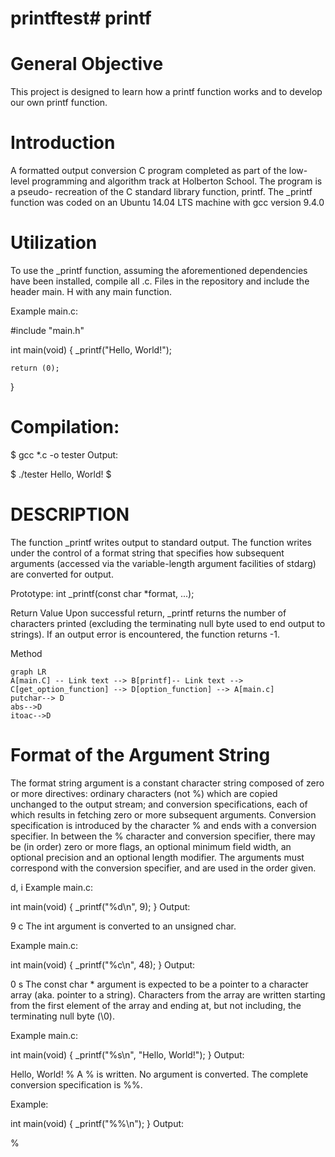 # printftest# printf

# General Objective
This project is designed to learn how a printf function works and to develop our own printf function.

# Introduction

A formatted output conversion C program completed as part of the low-level programming and algorithm track at Holberton School. The program is a pseudo- recreation of the C standard library function, printf.
The _printf function was coded on an Ubuntu 14.04 LTS machine with gcc version 9.4.0

# Utilization

To use the _printf function, assuming the aforementioned dependencies have been installed, compile all .c. Files in the repository and include the header main. H with any  main function.

Example main.c:

#include "main.h"

int main(void)
{
    _printf("Hello, World!");

    return (0);
}

# Compilation:

$ gcc *.c -o tester
Output:

$ ./tester
Hello, World!
$
# DESCRIPTION 
The function _printf writes output to standard output. The function writes under the control of a format string that specifies how subsequent arguments (accessed via the variable-length argument facilities of stdarg) are converted for output.

Prototype: int _printf(const char *format, ...);

Return Value
Upon successful return, _printf returns the number of characters printed (excluding the terminating null byte used to end output to strings). If an output error is encountered, the function returns -1.

Method
```mermaid
graph LR
A[main.C] -- Link text --> B[printf]-- Link text --> C[get_option_function] --> D[option_function] --> A[main.c]
putchar--> D
abs-->D
itoac-->D
```


# Format of the Argument String

The format string argument is a constant character string composed of zero or more directives: ordinary characters (not %) which are copied unchanged to the output stream; and conversion specifications, each of which results in fetching zero or more subsequent arguments. Conversion specification is introduced by the character % and ends with a conversion specifier. In between the % character and conversion specifier, there may be (in order) zero or more flags, an optional minimum field width, an optional precision and an optional length modifier. The arguments must correspond with the conversion specifier, and are used in the order given.

d, i
Example main.c:

int main(void)
{
    _printf("%d\n", 9);
}
Output:

9
c
The int argument is converted to an unsigned char.

Example main.c:

int main(void)
{
    _printf("%c\n", 48);
}
Output:

0
s
The const char * argument is expected to be a pointer to a character array (aka. pointer to a string). Characters from the array are written starting from the first element of the array and ending at, but not including, the terminating null byte (\0).

Example main.c:

int main(void)
{
    _printf("%s\n", "Hello, World!");
}
Output:

Hello, World!
%
A % is written. No argument is converted. The complete conversion specification is %%.

Example:

int main(void)
{
    _printf("%%\n");
}
Output:

%
